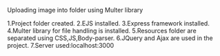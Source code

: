 Uploading image into folder using Multer library

1.Project folder created.
2.EJS installed.
3.Express framework installed.
4.Multer library for file handling is installed.
5.Resources folder are separated using CSS,JS,Body-parser.
6.JQuery and Ajax are used in the project.
7.Server used:localhost:3000


